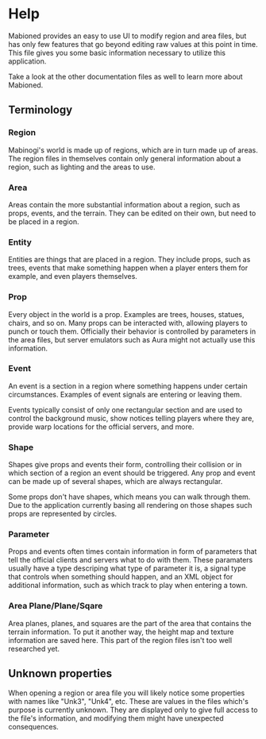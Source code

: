 Help
=============================================================================

Mabioned provides an easy to use UI to modify region and area files,
but has only few features that go beyond editing raw values at this
point in time. This file gives you some basic information necessary
to utilize this application.

Take a look at the other documentation files as well to learn more
about Mabioned.

Terminology
-----------------------------------------------------------------------------

### Region

Mabinogi's world is made up of regions, which are in turn made up of
areas. The region files in themselves contain only general information
about a region, such as lighting and the areas to use.

### Area

Areas contain the more substantial information about a region,
such as props, events, and the terrain. They can be edited on their
own, but need to be placed in a region.

### Entity

Entities are things that are placed in a region. They include props,
such as trees, events that make something happen when a player
enters them for example, and even players themselves.

### Prop

Every object in the world is a prop. Examples are trees, houses, statues,
chairs, and so on. Many props can be interacted with, allowing players
to punch or touch them. Officially their behavior is controlled by
parameters in the area files, but server emulators such as Aura
might not actually use this information.

### Event

An event is a section in a region where something happens under
certain circumstances. Examples of event signals are entering or
leaving them.

Events typically consist of only one rectangular section and are used
to control the background music, show notices telling players where they
are, provide warp locations for the official servers, and more.

### Shape

Shapes give props and events their form, controlling their collision
or in which section of a region an event should be triggered. Any prop
and event can be made up of several shapes, which are always rectangular.

Some props don't have shapes, which means you can walk through them.
Due to the application currently basing all rendering on those
shapes such props are represented by circles.

### Parameter

Props and events often times contain information in form of parameters
that tell the official clients and servers what to do with them.
These paramaters usually have a type descriping what type of parameter
it is, a signal type that controls when something should happen, and an
XML object for additional information, such as which track to play
when entering a town.

### Area Plane/Plane/Sqare

Area planes, planes, and squares are the part of the area that contains
the terrain information. To put it another way, the height map and
texture information are saved here. This part of the region files
isn't too well researched yet.

Unknown properties
-----------------------------------------------------------------------------

When opening a region or area file you will likely notice some properties
with names like "Unk3", "Unk4", etc. These are values in the files which's
purpose is currently unknown. They are displayed only to give full access
to the file's information, and modifying them might have unexpected
consequences.
